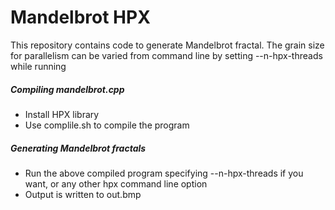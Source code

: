 # Mandelbrot HPX

This repository contains code to generate Mandelbrot fractal. The grain size for parallelism can be varied from command line by setting --n-hpx-threads while running 

##### Compiling mandelbrot.cpp
  - Install HPX library
  - Use complile.sh to compile the program

##### Generating Mandelbrot fractals
  - Run the above compiled program specifying --n-hpx-threads if you want, or any other hpx command line option
  - Output is written to out.bmp


